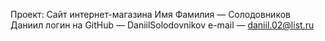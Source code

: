 Проект: Сайт интернет-магазина
Имя Фамилия — Солодовников Даниил
логин на GitHub — DaniilSolodovnikov
e-mail — daniil.02@list.ru
